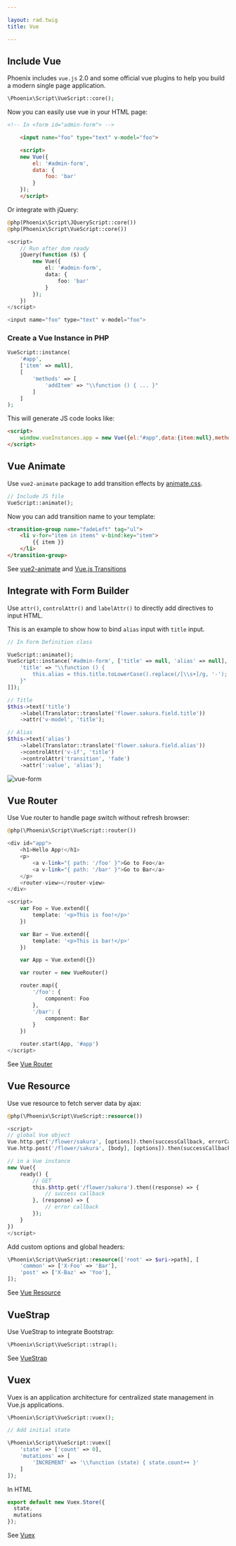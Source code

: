 ```yaml
---

layout: rad.twig
title: Vue

---
```


## Include Vue

Phoenix includes `vue.js` 2.0 and some official vue plugins to help you build a modern single page application.

``` php
\Phoenix\Script\VueScript::core();
```

Now you can easily use vue in your HTML page:

``` html
<!-- In <form id="admin-form"> -->

    <input name="foo" type="text" v-model="foo">

    <script>
    new Vue({
        el: '#admin-form',
        data: {
            foo: 'bar'
        }
    });
    </script>
```

Or integrate with jQuery:

``` php
@php(Phoenix\Script\JQueryScript::core())
@php(Phoenix\Script\VueScript::core())

<script>
    // Run after dom ready
    jQuery(function ($) {
        new Vue({
            el: '#admin-form',
            data: {
                foo: 'bar'
            }
        });
    })
</script>

<input name="foo" type="text" v-model="foo">
```

### Create a Vue Instance in PHP

``` php
VueScript::instance(
    '#app',
    ['item' => null],
    [
        'methods' => [
            'addItem' => "\\function () { ... }"
        ]
    ]
);
```

This will generate JS code looks like:

``` html
<script>
    window.vueInstances.app = new Vue({el:"#app",data:{item:null},methods:{addItem:function () { ... }}});
</script>
```

## Vue Animate

Use `vue2-animate` package to add transition effects by [animate.css](https://github.com/daneden/animate.css).

``` php
// Include JS file
VueScript::animate();
```

Now you can add transition name to your template:

``` html
<transition-group name="fadeLeft" tag="ul">
    <li v-for="item in items" v-bind:key="item">
        {{ item }}
    </li>
</transition-group>
```

See [vue2-animate](https://github.com/asika32764/vue2-animate/) and [Vue.js Transitions](http://vuejs.org/guide/transitions.html)

## Integrate with Form Builder

Use `attr()`, `controlAttr()` and `labelAttr()` to directly add directives to input HTML.

This is an example to show how to bind `alias` input with `title` input.

``` php
// In Form Definition class

VueScript::animate();
VueScript::instance('#admin-form', ['title' => null, 'alias' => null], ['watch' => [
    'title' => "\\function () {
        this.alias = this.title.toLowerCase().replace(/[\\s+]/g, '-');
    }"
]]);

// Title
$this->text('title')
    ->label(Translator::translate('flower.sakura.field.title'))
    ->attr('v-model', 'title');

// Alias
$this->text('alias')
    ->label(Translator::translate('flower.sakura.field.alias'))
    ->controlAttr('v-if', 'title')
    ->controlAttr('transition', 'fade')
    ->attr(':value', 'alias');
```

![vue-form](https://cloud.githubusercontent.com/assets/1639206/19294082/4edfdd1a-905c-11e6-89de-174acd181068.gif)

## Vue Router

Use Vue router to handle page switch without refresh browser:

``` php
@php(\Phoenix\Script\VueScript::router())

<div id="app">
    <h1>Hello App!</h1>
    <p>
        <a v-link="{ path: '/foo' }">Go to Foo</a>
        <a v-link="{ path: '/bar' }">Go to Bar</a>
    </p>
    <router-view></router-view>
</div>

<script>
    var Foo = Vue.extend({
        template: '<p>This is foo!</p>'
    })

    var Bar = Vue.extend({
        template: '<p>This is bar!</p>'
    })

    var App = Vue.extend({})

    var router = new VueRouter()

    router.map({
        '/foo': {
            component: Foo
        },
        '/bar': {
            component: Bar
        }
    })

    router.start(App, '#app')
</script>
```

See [Vue Router](http://router.vuejs.org/)

## Vue Resource

Use vue resource to fetch server data by ajax:

``` php
@php(\Phoenix\Script\VueScript::resource())

<script>
// global Vue object
Vue.http.get('/flower/sakura', [options]).then(successCallback, errorCallback);
Vue.http.post('/flower/sakura', [body], [options]).then(successCallback, errorCallback);

// in a Vue instance
new Vue({
    ready() {
        // GET
        this.$http.get('/flower/sakura').then((response) => {
            // success callback
        }, (response) => {
            // error callback
        });
    }
})
</script>
```

Add custom options and global headers:

``` php
\Phoenix\Script\VueScript::resource(['root' => $uri->path], [
    'common' => ['X-Foo' => 'Bar'],
    'post' => ['X-Baz' => 'Yoo'],
]);
```

See [Vue Resource](https://github.com/vuejs/vue-resource)

## VueStrap

Use VueStrap to integrate Bootstrap:

``` php
\Phoenix\Script\VueScript::strap();
```

See [VueStrap](http://yuche.github.io/vue-strap/)

## Vuex

Vuex is an application architecture for centralized state management in Vue.js applications.

``` php
\Phoenix\Script\VueScript::vuex();

// Add initial state

\Phoenix\Script\VueScript::vuex([
    'state' => ['count' => 0],
    'mutations' => [
        'INCREMENT' => '\\function (state) { state.count++ }'
    ]
]);
```

In HTML

``` js
export default new Vuex.Store({
  state,
  mutations
});
```

See [Vuex](http://vuex.vuejs.org/)
